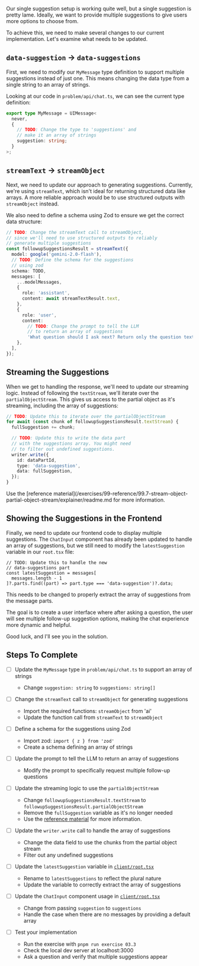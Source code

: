 Our single suggestion setup is working quite well, but a single suggestion is pretty lame. Ideally, we want to provide multiple suggestions to give users more options to choose from.

To achieve this, we need to make several changes to our current implementation. Let's examine what needs to be updated.

## `data-suggestion` -> `data-suggestions`

First, we need to modify our `MyMessage` type definition to support multiple suggestions instead of just one. This means changing the data type from a single string to an array of strings.

Looking at our code in `problem/api/chat.ts`, we can see the current type definition:

```ts
export type MyMessage = UIMessage<
  never,
  {
    // TODO: Change the type to 'suggestions' and
    // make it an array of strings
    suggestion: string;
  }
>;
```

## `streamText` -> `streamObject`

Next, we need to update our approach to generating suggestions. Currently, we're using `streamText`, which isn't ideal for returning structured data like arrays. A more reliable approach would be to use structured outputs with `streamObject` instead.

We also need to define a schema using Zod to ensure we get the correct data structure:

```ts
// TODO: Change the streamText call to streamObject,
// since we'll need to use structured outputs to reliably
// generate multiple suggestions
const followupSuggestionsResult = streamText({
  model: google('gemini-2.0-flash'),
  // TODO: Define the schema for the suggestions
  // using zod
  schema: TODO,
  messages: [
    ...modelMessages,
    {
      role: 'assistant',
      content: await streamTextResult.text,
    },
    {
      role: 'user',
      content:
        // TODO: Change the prompt to tell the LLM
        // to return an array of suggestions
        'What question should I ask next? Return only the question text.',
    },
  ],
});
```

## Streaming the Suggestions

When we get to handling the response, we'll need to update our streaming logic. Instead of following the `textStream`, we'll iterate over the `partialObjectStream`. This gives us access to the partial object as it's streaming, including the array of suggestions:

```ts
// TODO: Update this to iterate over the partialObjectStream
for await (const chunk of followupSuggestionsResult.textStream) {
  fullSuggestion += chunk;

  // TODO: Update this to write the data part
  // with the suggestions array. You might need
  // to filter out undefined suggestions.
  writer.write({
    id: dataPartId,
    type: 'data-suggestion',
    data: fullSuggestion,
  });
}
```

Use the [reference material](/exercises/99-reference/99.7-stream-object-partial-object-stream/explainer/readme.md for more information.

## Showing the Suggestions in the Frontend

Finally, we need to update our frontend code to display multiple suggestions. The `ChatInput` component has already been updated to handle an array of suggestions, but we still need to modify the `latestSuggestion` variable in our `root.tsx` file:

```tsx
// TODO: Update this to handle the new
// data-suggestions part
const latestSuggestion = messages[
  messages.length - 1
]?.parts.find((part) => part.type === 'data-suggestion')?.data;
```

This needs to be changed to properly extract the array of suggestions from the message parts.

The goal is to create a user interface where after asking a question, the user will see multiple follow-up suggestion options, making the chat experience more dynamic and helpful.

Good luck, and I'll see you in the solution.

## Steps To Complete

- [ ] Update the `MyMessage` type in `problem/api/chat.ts` to support an array of strings
  - Change `suggestion: string` to `suggestions: string[]`

- [ ] Change the `streamText` call to `streamObject` for generating suggestions
  - Import the required functions: `streamObject` from 'ai'
  - Update the function call from `streamText` to `streamObject`

- [ ] Define a schema for the suggestions using Zod
  - Import zod: `import { z } from 'zod'`
  - Create a schema defining an array of strings

- [ ] Update the prompt to tell the LLM to return an array of suggestions
  - Modify the prompt to specifically request multiple follow-up questions

- [ ] Update the streaming logic to use the `partialObjectStream`
  - Change `followupSuggestionsResult.textStream` to `followupSuggestionsResult.partialObjectStream`
  - Remove the `fullSuggestion` variable as it's no longer needed
  - Use the [reference material](/exercises/99-reference/99.7-stream-object-partial-object-stream/explainer/readme.md) for more information.

- [ ] Update the `writer.write` call to handle the array of suggestions
  - Change the data field to use the chunks from the partial object stream
  - Filter out any undefined suggestions

- [ ] Update the `latestSuggestion` variable in [`client/root.tsx`](./client/root.tsx)
  - Rename to `latestSuggestions` to reflect the plural nature
  - Update the variable to correctly extract the array of suggestions

- [ ] Update the `ChatInput` component usage in [`client/root.tsx`](./client/root.tsx)
  - Change from passing `suggestion` to `suggestions`
  - Handle the case when there are no messages by providing a default array

- [ ] Test your implementation
  - Run the exercise with `pnpm run exercise 03.3`
  - Check the local dev server at localhost:3000
  - Ask a question and verify that multiple suggestions appear
